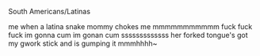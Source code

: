 
South Americans/Latinas

me when a latina snake mommy chokes me mmmmmmmmmmm
fuck fuck fuck im gonna cum im gonan cum
sssssssssssss her forked tongue's got my gwork stick and 
is gumping it mmmhhhh~ 

